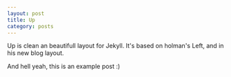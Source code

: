 ```yaml
---
layout: post
title: Up
category: posts
---
```


Up is clean an beautifull layout for Jekyll. It's based on holman's Left, and
in his new blog layout.

And hell yeah, this is an example post :)
